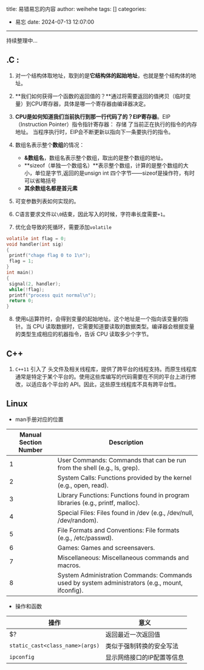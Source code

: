 title: 易错易忘的内容
author: weihehe
tags: []
categories:
  - 易忘
date: 2024-07-13 12:07:00
---
持续整理中...
<!--more-->
## .C :

1. 对一个结构体取地址，取到的是**它结构体的起始地址**，也就是整个结构体的地址。

2. **我们如何获得一个函数的返回值的？**通过将需要返回的值拷贝（临时变量）到CPU寄存器，具体是哪一个寄存器由编译器决定。

3. **CPU是如何知道我们当前执行到那一行代码了的？EIP寄存器**。EIP（Instruction Pointer）指令指针寄存器： 存储 了当前正在执行的指令的内存地址。 当程序执行时，EIP会不断更新以指向下一条要执行的指令。

4. 数组名表示整个**数组**的情况：

	- **&数组名**，数组名表示整个数组，取出的是整个数组的地址。
	- **sizeof（单独一个数组名）**表示整个数组，计算的是整个数组的大小，单位是字节,返回的是unsign int 四个字节——sizeof是操作符，有时可以省略括号
	- **其余数组名都是首元素**

5. 可变参数列表如何实现的。
6. C语言要求文件以`\0`结束，因此写入的时候，字符串长度需要`+1`。
7. 优化会导致的死循环，需要添加`volatile`
```c
volatile int flag = 0;
void handler(int sig)
{
 printf("chage flag 0 to 1\n");
 flag = 1;
}
int main()
{
 signal(2, handler);
 while(!flag);
 printf("process quit normal\n");
 return 0;
}
```
8. 使用`&`运算符时，会得到变量的起始地址。这个地址是一个指向该变量的指针。当 CPU 读取数据时，它需要知道要读取的数据类型。编译器会根据变量的类型生成相应的机器指令，告诉 CPU 读取多少个字节。

## C++

1. `C++11` 引入了 <thread> 头文件及相关线程库，提供了跨平台的线程支持。而原生线程库通常是特定于某个平台的。使用这些库编写的代码需要在不同的平台上进行修改，以适应各个平台的 API。因此，这些原生线程库不具有跨平台性。

    
## Linux

- man手册对应的位置

| Manual Section Number | Description                                                             |
|-----------------------|----------------------------------------------------------------------------------------------|
| 1                     | User Commands: Commands that can be run from the shell (e.g., ls, grep).                     |
| 2                     | System Calls: Functions provided by the kernel (e.g., open, read).                           |
| 3                     | Library Functions: Functions found in program libraries (e.g., printf, malloc).              |
| 4                     | Special Files: Files found in /dev (e.g., /dev/null, /dev/random).                           |
| 5                     | File Formats and Conventions: File formats (e.g., /etc/passwd).                              |
| 6                     | Games: Games and screensavers.                                                               |
| 7                     | Miscellaneous: Miscellaneous commands and macros.                                            |
| 8                     | System Administration Commands: Commands used by system administrators (e.g., mount, ifconfig).|

- 操作和函数

|操作|意义|
|--|--|
|$?|返回最近一次返回值|
|`static_cast<class_name>(args)`|类似于强制转换的安全写法
|`ipconfig`|显示网络接口的IP配置等信息|
